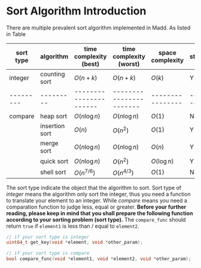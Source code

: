 Sort Algorithm Introduction
===

There are multiple prevalent sort algorithm implemented in Madd. As listed in Table

| sort type | algorithm | time complexity (best) | time complexity (worst) | space complexity | stability |
| --------- | --------- | ---------------------- | ----------------------- | ---------------- | --------- |
| integer | counting sort | $O(n+k)$ | $O(n+k)$ | $O(k)$ | Y |
| --------- | --------- | ---------------------- | ----------------------- | ---------------- | --------- |
| compare | heap sort | $O(n\log n)$ | $O(n\log n)$ | $O(1)$ | N |
|  | insertion sort | $O(n)$ | $O(n^{2})$ | $O(1)$ | Y |
|  | merge sort | $O(n\log n)$ | $O(n\log n)$ | $O(n)$ | Y |
|  | quick sort | $O(n\log n)$ | $O(n^{2})$ | $O(\log n)$ | Y |
|  | shell sort | $O(n^{7/6})$ | $O(n^{4/3})$ | $O(1)$ | N |

The sort type indicate the object that the algorithm to sort. Sort type of *integer* means the algorithm only sort the integer, thus you need a function to translate your element to an integer. While *compare* means you need a comparation function to judge less, equal or greater. **Before your further reading, please keep in mind that you shall prepare the following function according to your sorting problem (sort type).** The `compare_func` should return `true` if `element1` is less than / equal to `element2`.

```C
// if your sort type is integer
uint64_t get_key(void *element, void *other_param);

// if your sort type is compare
bool compare_func(void *element1, void *element2, void *other_param);
```